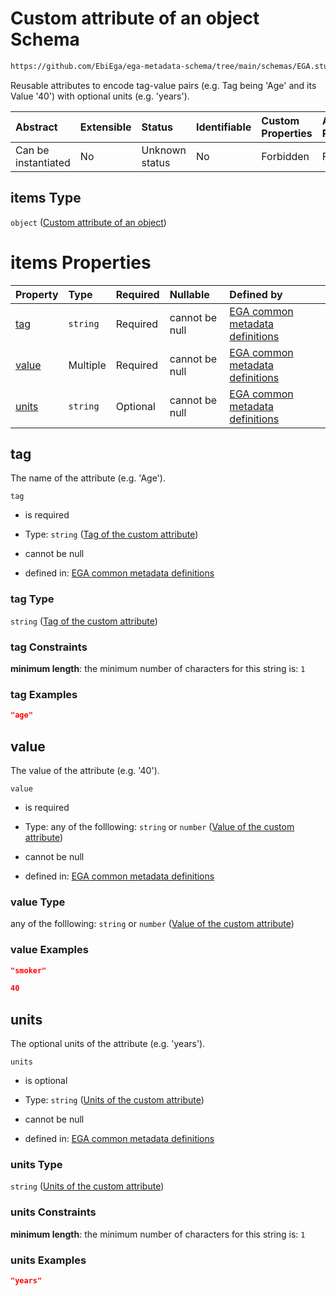 # Custom attribute of an object Schema

```txt
https://github.com/EbiEga/ega-metadata-schema/tree/main/schemas/EGA.study.json#/properties/study_attributes/items
```

Reusable attributes to encode tag-value pairs (e.g. Tag being 'Age' and its Value '40') with optional units (e.g. 'years').

| Abstract            | Extensible | Status         | Identifiable | Custom Properties | Additional Properties | Access Restrictions | Defined In                                                                 |
| :------------------ | :--------- | :------------- | :----------- | :---------------- | :-------------------- | :------------------ | :------------------------------------------------------------------------- |
| Can be instantiated | No         | Unknown status | No           | Forbidden         | Forbidden             | none                | [EGA.study.json\*](../../../schemas/EGA.study.json "open original schema") |

## items Type

`object` ([Custom attribute of an object](ega-12-definitions-custom-attribute-of-an-object.md))

# items Properties

| Property        | Type     | Required | Nullable       | Defined by                                                                                                                                                                                                                                                                   |
| :-------------- | :------- | :------- | :------------- | :--------------------------------------------------------------------------------------------------------------------------------------------------------------------------------------------------------------------------------------------------------------------------- |
| [tag](#tag)     | `string` | Required | cannot be null | [EGA common metadata definitions](ega-12-definitions-custom-attribute-of-an-object-properties-tag-of-the-custom-attribute.md "https://github.com/EbiEga/ega-metadata-schema/tree/main/schemas/EGA.common-definitions.json#/definitions/custom_attribute/properties/tag")     |
| [value](#value) | Multiple | Required | cannot be null | [EGA common metadata definitions](ega-12-definitions-custom-attribute-of-an-object-properties-value-of-the-custom-attribute.md "https://github.com/EbiEga/ega-metadata-schema/tree/main/schemas/EGA.common-definitions.json#/definitions/custom_attribute/properties/value") |
| [units](#units) | `string` | Optional | cannot be null | [EGA common metadata definitions](ega-12-definitions-custom-attribute-of-an-object-properties-units-of-the-custom-attribute.md "https://github.com/EbiEga/ega-metadata-schema/tree/main/schemas/EGA.common-definitions.json#/definitions/custom_attribute/properties/units") |

## tag

The name of the attribute (e.g. 'Age').

`tag`

*   is required

*   Type: `string` ([Tag of the custom attribute](ega-12-definitions-custom-attribute-of-an-object-properties-tag-of-the-custom-attribute.md))

*   cannot be null

*   defined in: [EGA common metadata definitions](ega-12-definitions-custom-attribute-of-an-object-properties-tag-of-the-custom-attribute.md "https://github.com/EbiEga/ega-metadata-schema/tree/main/schemas/EGA.common-definitions.json#/definitions/custom_attribute/properties/tag")

### tag Type

`string` ([Tag of the custom attribute](ega-12-definitions-custom-attribute-of-an-object-properties-tag-of-the-custom-attribute.md))

### tag Constraints

**minimum length**: the minimum number of characters for this string is: `1`

### tag Examples

```json
"age"
```

## value

The value of the attribute (e.g. '40').

`value`

*   is required

*   Type: any of the folllowing: `string` or `number` ([Value of the custom attribute](ega-12-definitions-custom-attribute-of-an-object-properties-value-of-the-custom-attribute.md))

*   cannot be null

*   defined in: [EGA common metadata definitions](ega-12-definitions-custom-attribute-of-an-object-properties-value-of-the-custom-attribute.md "https://github.com/EbiEga/ega-metadata-schema/tree/main/schemas/EGA.common-definitions.json#/definitions/custom_attribute/properties/value")

### value Type

any of the folllowing: `string` or `number` ([Value of the custom attribute](ega-12-definitions-custom-attribute-of-an-object-properties-value-of-the-custom-attribute.md))

### value Examples

```json
"smoker"
```

```json
40
```

## units

The optional units of the attribute (e.g. 'years').

`units`

*   is optional

*   Type: `string` ([Units of the custom attribute](ega-12-definitions-custom-attribute-of-an-object-properties-units-of-the-custom-attribute.md))

*   cannot be null

*   defined in: [EGA common metadata definitions](ega-12-definitions-custom-attribute-of-an-object-properties-units-of-the-custom-attribute.md "https://github.com/EbiEga/ega-metadata-schema/tree/main/schemas/EGA.common-definitions.json#/definitions/custom_attribute/properties/units")

### units Type

`string` ([Units of the custom attribute](ega-12-definitions-custom-attribute-of-an-object-properties-units-of-the-custom-attribute.md))

### units Constraints

**minimum length**: the minimum number of characters for this string is: `1`

### units Examples

```json
"years"
```
